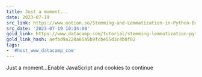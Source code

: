 ```yaml
---
title: Just a moment...
date: 2023-07-19
src_link: https://www.notion.so/Stemming-and-Lemmatization-in-Python-DataCamp-e1212005882d4115b980991bceceb1f3
src_date: '2023-07-19 10:34:00'
gold_link: https://www.datacamp.com/tutorial/stemming-lemmatization-python
gold_link_hash: aefbd9a228a85a5b9fcbe55d3c4b0f82
tags:
- '#host_www_datacamp_com'
---
```



Just a moment...Enable JavaScript and cookies to continue